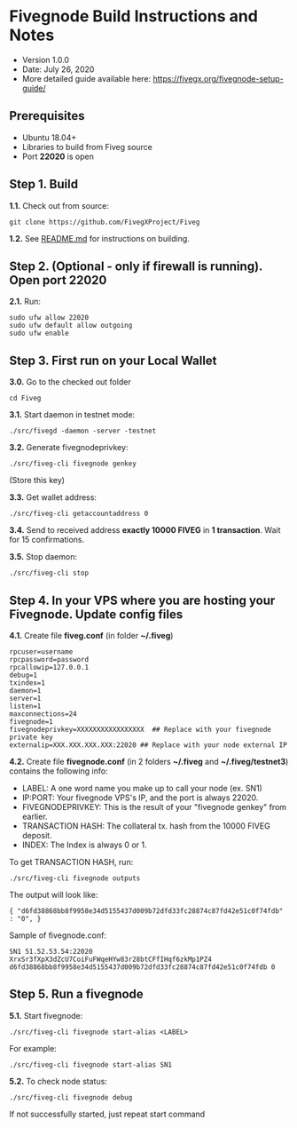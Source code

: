 Fivegnode Build Instructions and Notes
=============================
 - Version 1.0.0
 - Date: July 26, 2020
 - More detailed guide available here: https://fivegx.org/fivegnode-setup-guide/

Prerequisites
-------------
 - Ubuntu 18.04+
 - Libraries to build from Fiveg source
 - Port **22020** is open

Step 1. Build
----------------------
**1.1.**  Check out from source:

    git clone https://github.com/FivegXProject/Fiveg

**1.2.**  See [README.md](README.md) for instructions on building.

Step 2. (Optional - only if firewall is running). Open port 22020
----------------------
**2.1.**  Run:

    sudo ufw allow 22020
    sudo ufw default allow outgoing
    sudo ufw enable

Step 3. First run on your Local Wallet
----------------------
**3.0.**  Go to the checked out folder

    cd Fiveg

**3.1.**  Start daemon in testnet mode:

    ./src/fivegd -daemon -server -testnet

**3.2.**  Generate fivegnodeprivkey:

    ./src/fiveg-cli fivegnode genkey

(Store this key)

**3.3.**  Get wallet address:

    ./src/fiveg-cli getaccountaddress 0

**3.4.**  Send to received address **exactly 10000 FIVEG** in **1 transaction**. Wait for 15 confirmations.

**3.5.**  Stop daemon:

    ./src/fiveg-cli stop

Step 4. In your VPS where you are hosting your Fivegnode. Update config files
----------------------
**4.1.**  Create file **fiveg.conf** (in folder **~/.fiveg**)

    rpcuser=username
    rpcpassword=password
    rpcallowip=127.0.0.1
    debug=1
    txindex=1
    daemon=1
    server=1
    listen=1
    maxconnections=24
    fivegnode=1
    fivegnodeprivkey=XXXXXXXXXXXXXXXXX  ## Replace with your fivegnode private key
    externalip=XXX.XXX.XXX.XXX:22020 ## Replace with your node external IP

**4.2.**  Create file **fivegnode.conf** (in 2 folders **~/.fiveg** and **~/.fiveg/testnet3**) contains the following info:
 - LABEL: A one word name you make up to call your node (ex. SN1)
 - IP:PORT: Your fivegnode VPS's IP, and the port is always 22020.
 - FIVEGNODEPRIVKEY: This is the result of your "fivegnode genkey" from earlier.
 - TRANSACTION HASH: The collateral tx. hash from the 10000 FIVEG deposit.
 - INDEX: The Index is always 0 or 1.

To get TRANSACTION HASH, run:

    ./src/fiveg-cli fivegnode outputs

The output will look like:

    { "d6fd38868bb8f9958e34d5155437d009b72dfd33fc28874c87fd42e51c0f74fdb" : "0", }

Sample of fivegnode.conf:

    SN1 51.52.53.54:22020 XrxSr3fXpX3dZcU7CoiFuFWqeHYw83r28btCFfIHqf6zkMp1PZ4 d6fd38868bb8f9958e34d5155437d009b72dfd33fc28874c87fd42e51c0f74fdb 0

Step 5. Run a fivegnode
----------------------
**5.1.**  Start fivegnode:

    ./src/fiveg-cli fivegnode start-alias <LABEL>

For example:

    ./src/fiveg-cli fivegnode start-alias SN1

**5.2.**  To check node status:

    ./src/fiveg-cli fivegnode debug

If not successfully started, just repeat start command
